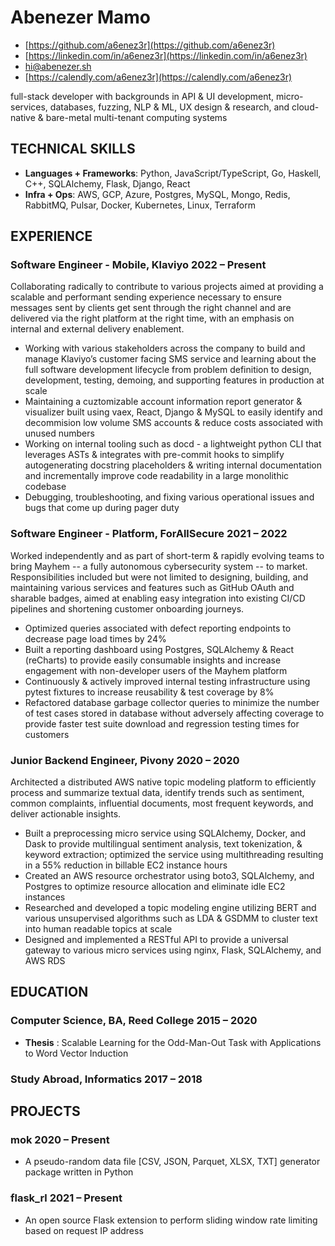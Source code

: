 <!-- The (first) h1 will be used as the <title> of the HTML page -->
# Abenezer Mamo

<!-- The unordered list immediately after the h1 will be formatted on a single
line. It is intended to be used for contact details -->
- [https://github.com/a6enez3r](https://github.com/a6enez3r)
- [https://linkedin.com/in/a6enez3r](https://linkedin.com/in/a6enez3r)
- [hi@abenezer.sh](mailto:hi@abenezer.sh)
- [https://calendly.com/a6enez3r](https://calendly.com/a6enez3r)

<!-- The paragraph after the h1 and ul and before the first h2 is optional. It
is intended to be used for a short summary. -->
full-stack developer with backgrounds in API & UI development, micro-services, databases, fuzzing, NLP & ML, UX design & research, and cloud-native & bare-metal multi-tenant computing systems

## TECHNICAL SKILLS

- **Languages + Frameworks**: Python, JavaScript/TypeScript, Go, Haskell, C++, SQLAlchemy, Flask, Django, React
- **Infra + Ops**: AWS, GCP, Azure, Postgres, MySQL, Mongo, Redis, RabbitMQ, Pulsar, Docker, Kubernetes, Linux, Terraform

## EXPERIENCE

<!-- You have to wrap the "left" and "right" half of these headings in spans by
hand -->
### <span>Software Engineer - Mobile, Klaviyo </span> <span>2022 – Present</span>

Collaborating radically to contribute to various projects aimed at providing a scalable and performant sending experience necessary to ensure messages sent by clients get sent through the right channel and are delivered via the right platform at the right time, with an emphasis on internal and external delivery enablement.

- Working with various stakeholders across the company to build and manage Klaviyo’s customer facing SMS service and learning about the full software development lifecycle from problem definition to design, development, testing, demoing, and supporting features in production at scale
- Maintaining a cuztomizable account information report generator & visualizer built using vaex, React, Django & MySQL to easily identify and decommision low volume SMS accounts & reduce costs associated with unused numbers
- Working on internal tooling such as docd - a lightweight python CLI that leverages ASTs & integrates with pre-commit hooks to simplify autogenerating docstring placeholders & writing internal documentation and incrementally improve code readability in a large monolithic codebase
- Debugging, troubleshooting, and fixing various operational issues and bugs that come up during pager duty

### <span>Software Engineer - Platform, ForAllSecure </span> <span>2021 – 2022</span>

Worked independently and as part of short-term & rapidly evolving teams to bring Mayhem -- a fully autonomous cybersecurity system -- to market. Responsibilities included but were not limited to designing, building, and maintaining various services and features such as GitHub OAuth and sharable badges, aimed at enabling easy integration into existing CI/CD pipelines and shortening customer onboarding journeys.

- Optimized queries associated with defect reporting endpoints to decrease page load times by 24%
- Built a reporting dashboard using Postgres, SQLAlchemy & React (reCharts) to provide easily consumable insights and increase engagement with non-developer users of the Mayhem platform
- Continuously & actively improved internal testing infrastructure using pytest fixtures to increase reusability & test coverage by 8%
- Refactored database garbage collector queries to minimize the number of test cases stored in database without adversely affecting coverage to provide faster test suite download and regression testing times for customers

### <span>Junior Backend Engineer, Pivony </span> <span>2020 – 2020 </span>

Architected a distributed AWS native topic modeling platform to efficiently process and summarize textual data, identify trends such as sentiment, common complaints, influential documents, most frequent keywords, and deliver actionable insights.

- Built a preprocessing micro service using SQLAlchemy, Docker, and Dask to provide multilingual sentiment analysis, text tokenization, & keyword extraction; optimized the service using multithreading resulting in a 55% reduction in billable EC2 instance hours
- Created an AWS resource orchestrator using boto3, SQLAlchemy, and Postgres to optimize resource allocation and eliminate idle EC2 instances
- Researched and developed a topic modeling engine utilizing BERT and various unsupervised algorithms such as LDA & GSDMM to cluster text into human readable topics at scale
- Designed and implemented a RESTful API to provide a universal gateway to various micro services using nginx, Flask, SQLAlchemy, and AWS RDS

## EDUCATION

### <span>Computer Science, BA, Reed College</span> <span>2015 – 2020</span>

- **Thesis** : Scalable Learning for the Odd-Man-Out Task with Applications to Word Vector Induction

### <span>Study Abroad, Informatics</span> <span>2017 – 2018</span>

## PROJECTS

### <span>mok</span> <span>2020 – Present</span>

- A pseudo-random data file [CSV, JSON, Parquet, XLSX, TXT] generator package written in Python

### <span>flask_rl</span> <span>2021 – Present</span>

- An open source Flask extension to perform sliding window rate limiting based on request IP address
